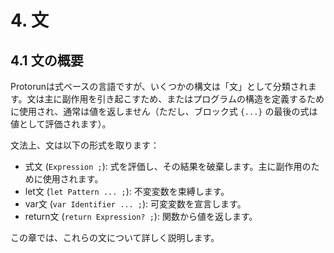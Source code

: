 # 4. 文

## 4.1 文の概要

Protorunは式ベースの言語ですが、いくつかの構文は「文」として分類されます。文は主に副作用を引き起こすため、またはプログラムの構造を定義するために使用され、通常は値を返しません（ただし、ブロック式 `{...}` の最後の式は値として評価されます）。

文法上、文は以下の形式を取ります：

- 式文 (`Expression ;`): 式を評価し、その結果を破棄します。主に副作用のために使用されます。
- let文 (`let Pattern ... ;`): 不変変数を束縛します。
- var文 (`var Identifier ... ;`): 可変変数を宣言します。
- return文 (`return Expression? ;`): 関数から値を返します。

この章では、これらの文について詳しく説明します。
